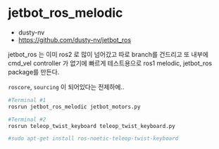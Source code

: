# jetbot_ros_melodic

* dusty-nv 
* https://github.com/dusty-nv/jetbot_ros

jetbot_ros 는 이미 ros2 로 많이 넘어갔고 따로 branch를 건드리고 또 내부에 cmd_vel controller 가 없기에 빠르게 테스트용으로 ros1 melodic, jetbot_ros package를 만든다.


`roscore`, `sourcing` 이 되어있다는 전제하에..

```bash
#Terminal #1
rosrun jetbot_ros_melodic jetbot_motors.py
```

```bash
#Terminal #2
rosrun teleop_twist_keyboard teleop_twist_keyboard.py

#sudo apt-get install ros-noetic-teleop-twist-keyboard
```

